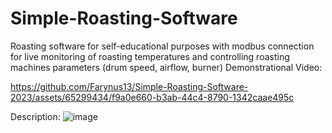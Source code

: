 # Simple-Roasting-Software

Roasting software for self-educational purposes with modbus connection for live monitoring of roasting temperatures and controlling roasting machines parameters (drum speed, airflow, burner)
Demonstrational Video:


https://github.com/Farynus13/Simple-Roasting-Software-2023/assets/65299434/f9a0e660-b3ab-44c4-8790-1342caae495c



Description:
![image](https://github.com/Farynus13/Simple-Roasting-Software-2023/assets/65299434/c2b3f605-bbe2-43fd-8dde-3b1a8dbadca0)


